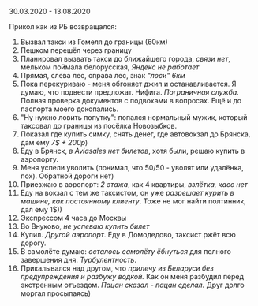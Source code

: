 30.03.2020 - 13.08.2020


Прикол как из РБ возвращался:

1. Вызвал такси из Гомеля до границы (60км)
2. Пешком перешёл через границу
3. Планировал вызвать такси до ближайшего города, *связи нет*, мельком поймала белорусская, *Яндекс не работает*
4. Прямая, слева лес, справа лес, знак *"лоси" 6км*
5. Пока перекуриваю - меня обгоняет джип и останавливается. Я думаю, что подвести предложат. Нифига. *Пограничная служба.* Полная проверка документов с подвохами в вопросах. Ещё и до паспорта моего докопались.
6. "Ну нужно ловить попутку": попался нормальный мужик, который таксовал до границы из посёлка Новозыбков.
7. Показал где купить симку, снять денег, где автовокзал до Брянска, дам ему *7$ + 200р*)
8. Еду в Брянск, *в Aviasales нет билетов*, хотя были, решаю купить в аэропорту.
9. Меня успели уволить (понимал, что 50/50 - уволят или удалёнка, пох). Обратной дороги нет)
10. Приезжаю в аэропорт: *2 этажа*, как 4 квартиры, *взлётка, касс нет*
11. Еду на вокзал с тем же таксистом, он уже *разрешает курить в машине, как постоянному клиенту*. Тоже не мог найти полтинник, дал ему 1$))
12. Экспрессом 4 часа до Москвы
13. Во Внуково, *не успеваю купить билет*
14. Купил. *Другой аэропорт*. Еду в Домодедово, таксист ржёт всю дорогу.
15. В самолёте думаю: *осталось самолёту ёбнуться* для полного завершения дня. *Турбулентность*.
16. Прикалывался над другом, что *прилечу из Беларуси без предупреждения и разбужу водкой.* Как он меня разбудил перед экстренным отъездом. *Пацан сказал - пацан сделал.* Друг долго моргал просыпаясь)
